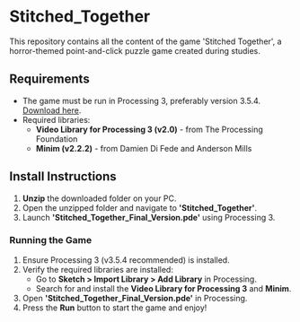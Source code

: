 # Stitched_Together

This repository contains all the content of the game 'Stitched Together', a horror-themed point-and-click puzzle game created during studies.

## Requirements
- The game must be run in Processing 3, preferably version 3.5.4. [Download here](https://processing.org/releases).
- Required libraries:
  - **Video Library for Processing 3 (v2.0)** - from The Processing Foundation
  - **Minim (v2.2.2)** - from Damien Di Fede and Anderson Mills

## Install Instructions
1. **Unzip** the downloaded folder on your PC.
2. Open the unzipped folder and navigate to **'Stitched_Together'**.
3. Launch **'Stitched_Together_Final_Version.pde'** using Processing 3.

### Running the Game
1. Ensure Processing 3 (v3.5.4 recommended) is installed.
2. Verify the required libraries are installed:
   - Go to **Sketch > Import Library > Add Library** in Processing.
   - Search for and install the **Video Library for Processing 3** and **Minim**.
3. Open **'Stitched_Together_Final_Version.pde'** in Processing.
4. Press the **Run** button to start the game and enjoy!
